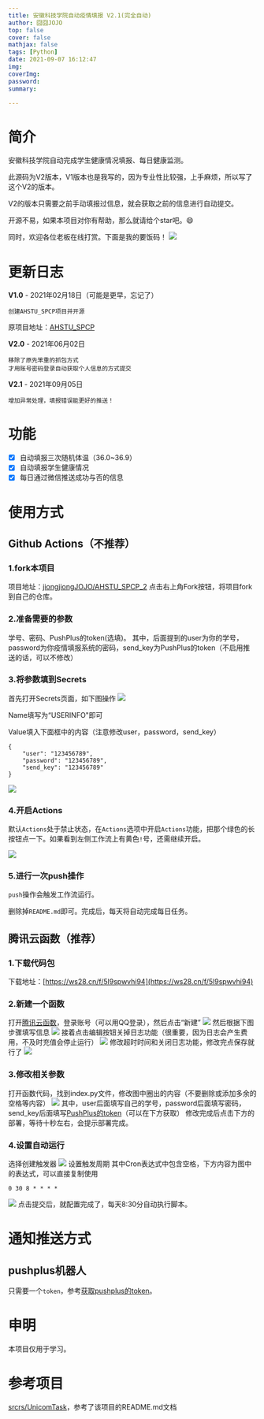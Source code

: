 ```yaml
---
title: 安徽科技学院自动疫情填报 V2.1(完全自动)
author: 囧囧JOJO
top: false
cover: false
mathjax: false
tags: [Python]
date: 2021-09-07 16:12:47
img:
coverImg:
password:
summary:

---
```


# 简介


安徽科技学院自动完成学生健康情况填报、每日健康监测。

此源码为V2版本，V1版本也是我写的，因为专业性比较强，上手麻烦，所以写了这个V2的版本。

V2的版本只需要之前手动填报过信息，就会获取之前的信息进行自动提交。

<!--more-->

开源不易，如果本项目对你有帮助，那么就请给个star吧。😄

同时，欢迎各位老板在线打赏。下面是我的要饭码！
![](/assets/images/whNkJt2eL/0.jpg)

# 更新日志
**V1.0** - 2021年02月18日（可能是更早，忘记了）
```
创建AHSTU_SPCP项目并开源
```
原项目地址：[AHSTU_SPCP](https://github.com/jiongjiongJOJO/AHSTU_SPCP)

**V2.0** - 2021年06月02日
```
移除了原先笨重的抓包方式
才用账号密码登录自动获取个人信息的方式提交
```

**V2.1** - 2021年09月05日
```
增加异常处理，填报错误能更好的推送！
```
# 功能

* [x] 自动填报三次随机体温（36.0~36.9）
* [x] 自动填报学生健康情况
* [x] 每日通过微信推送成功与否的信息

# 使用方式

## Github Actions（不推荐）

### 1.fork本项目

项目地址：[jiongjiongJOJO/AHSTU_SPCP_2](https://github.com/jiongjiongJOJO/AHSTU_SPCP_2)
点击右上角Fork按钮，将项目fork到自己的仓库。

### 2.准备需要的参数

学号、密码、PushPlus的token(选填)。
其中，后面提到的user为你的学号，password为你疫情填报系统的密码，send_key为PushPlus的token（不启用推送的话，可以不修改）

### 3.将参数填到Secrets

首先打开Secrets页面，如下图操作
![](/assets/images/whNkJt2eL/1.jpg)

Name填写为“USERINFO"即可

Value填入下面框中的内容（注意修改user，password，send_key）
```
{
    "user": "123456789",
    "password": "123456789",
    "send_key": "123456789"
}
```

![](/assets/images/whNkJt2eL/2.jpg)



### 4.开启Actions

默认`Actions`处于禁止状态，在`Actions`选项中开启`Actions`功能，把那个绿色的长按钮点一下。如果看到左侧工作流上有黄色`!`号，还需继续开启。

![](/assets/images/whNkJt2eL/3.jpg)

### 5.进行一次push操作

`push`操作会触发工作流运行。

删除掉`README.md`即可。完成后，每天将自动完成每日任务。

## 腾讯云函数（推荐）

### 1.下载代码包
下载地址：[https://ws28.cn/f/5l9spwvhi94](https://ws28.cn/f/5l9spwvhi94)

### 2.新建一个函数
打开[腾讯云函数](https://console.cloud.tencent.com/scf/list)，登录账号（可以用QQ登录），然后点击“新建”
![](/assets/images/whNkJt2eL/4.jpg)
然后根据下图步骤填写信息
![](/assets/images/whNkJt2eL/5.jpg)
接着点击编辑按钮关掉日志功能（很重要，因为日志会产生费用，不及时充值会停止运行）
![](/assets/images/whNkJt2eL/6.jpg)
修改超时时间和关闭日志功能，修改完点保存就行了
![](/assets/images/whNkJt2eL/7.jpg)

### 3.修改相关参数
打开函数代码，找到index.py文件，修改图中圈出的内容（不要删除或添加多余的空格等内容）
![](/assets/images/whNkJt2eL/8.jpg)
其中，user后面填写自己的学号，password后面填写密码，send_key后面填写[PushPlus的token](#pushplus机器人)（可以在下方获取）
修改完成后点击下方的部署，等待十秒左右，会提示部署完成。

### 4.设置自动运行
选择创建触发器
![](/assets/images/whNkJt2eL/9.jpg)
设置触发周期
其中Cron表达式中包含空格，下方内容为图中的表达式，可以直接复制使用
```
0 30 8 * * * *
```
![](/assets/images/whNkJt2eL/10.jpg)
点击提交后，就配置完成了，每天8:30分自动执行脚本。

# 通知推送方式

## pushplus机器人
只需要一个`token`，参考[获取pushplus的token](https://pushplus.hxtrip.com/doc/guide/api.html#%E4%B8%80%E3%80%81%E5%8F%91%E9%80%81%E6%B6%88%E6%81%AF%E6%8E%A5%E5%8F%A3)。

# 申明

本项目仅用于学习。

# 参考项目

[srcrs/UnicomTask](https://github.com/srcrs/UnicomTask)，参考了该项目的README.md文档
